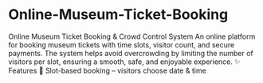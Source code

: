 # Online-Museum-Ticket-Booking
Online Museum Ticket Booking &amp; Crowd Control System  An online platform for booking museum tickets with time slots, visitor count, and secure payments. The system helps avoid overcrowding by limiting the number of visitors per slot, ensuring a smooth, safe, and enjoyable experience.  ✨ Features  📅 Slot-based booking – visitors choose date &amp; time 
